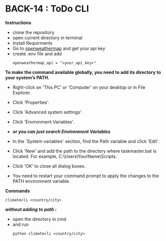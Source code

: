 
# BACK-14 : ToDo CLI

**Instructions**
- clone the repository
- open current directory in terminal
- Install Requirments 
- Go to [openweathermap](https://openweathermap.org/api) and get your api key
- create .env file and add 
    ````
  openweathermap_api = "<your_api_key>"
  ````

**To make the command available globally, you need to add its directory to your system’s PATH.**
- Right-click on 'This PC' or 'Computer' on your desktop or in File Explorer.
- Click 'Properties'.
- Click 'Advanced system settings'.
- Click 'Environment Variables'.


- _**or you can just search Environment Variables**_


- In the 'System variables' section, find the Path variable and click 'Edit'.
- Click 'New' and add the path to the directory where taskmaster.bat is located. For example, C:\Users\YourName\Scripts.
- Click 'OK' to close all dialog boxes.
- You need to restart your command prompt to apply the changes to the PATH environment variable.

**Commands**
  ````
  climatecli <country/city>
  ````

_**without adding to path :**_
- open the directory in cmd
- and run
  ```
  python climatecli <country/city>
  ```